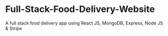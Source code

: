 # Full-Stack-Food-Delivery-Website
A full stack food delivery app using React JS, MongoDB, Express, Node JS &amp; Stripe
